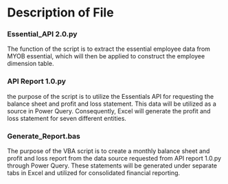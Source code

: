# Description of File

### Essential_API 2.0.py
The function of the script is to extract the essential employee data from MYOB essential, which will then be applied to construct the employee dimension table.

### API Report 1.0.py
the purpose of the script is to utilize the Essentials API for requesting the balance sheet and profit and loss statement. This data will be utilized as a source in Power Query. Consequently, Excel will generate the profit and loss statement for seven different entities.

### Generate_Report.bas
The purpose of the VBA script is to create a monthly balance sheet and profit and loss report from the data source requested from API report 1.0.py through Power Query. These statements will be generated under separate tabs in Excel and utilized for consolidated financial reporting.
